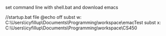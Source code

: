 set command line with shell.bat and download emacs


//startup.bat file
@echo off
subst w: C:\Users\icyfillup\Documents\Programming\workspace\emacTest
subst x: C:\Users\icyfillup\Documents\Programming\workspace\CS450